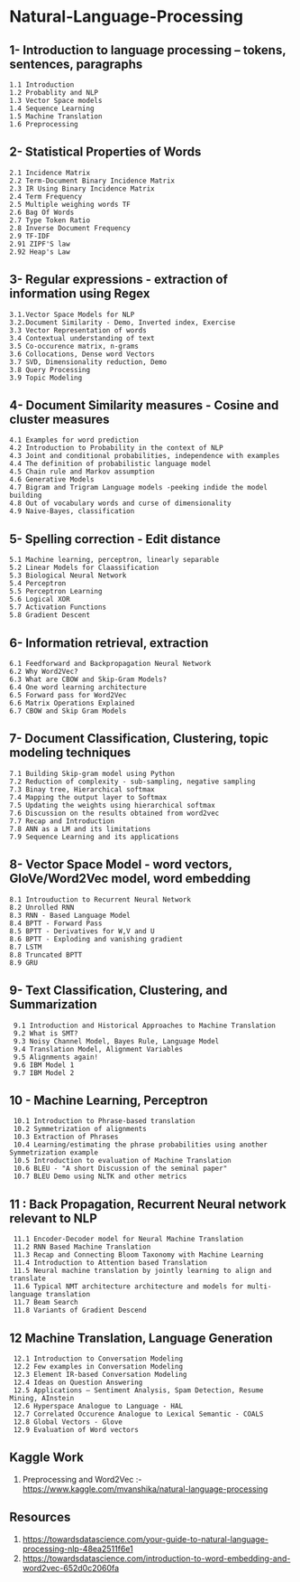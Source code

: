 # Natural-Language-Processing

## 1-  Introduction to language processing – tokens, sentences, paragraphs 
    1.1 Introduction
    1.2 Probablity and NLP
    1.3 Vector Space models
    1.4 Sequence Learning
    1.5 Machine Translation
    1.6 Preprocessing
    
## 2- Statistical Properties of Words
    2.1 Incidence Matrix
    2.2 Term-Document Binary Incidence Matrix
    2.3 IR Using Binary Incidence Matrix
    2.4 Term Frequency
    2.5 Multiple weighing words TF
    2.6 Bag Of Words
    2.7 Type Token Ratio
    2.8 Inverse Document Frequency
    2.9 TF-IDF
    2.91 ZIPF'S law
    2.92 Heap's Law

## 3- Regular expressions - extraction of information using Regex
    3.1.Vector Space Models for NLP
    3.2.Document Similarity - Demo, Inverted index, Exercise
    3.3 Vector Representation of words
    3.4 Contextual understanding of text
    3.5 Co-occurence matrix, n-grams
    3.6 Collocations, Dense word Vectors
    3.7 SVD, Dimensionality reduction, Demo
    3.8 Query Processing
    3.9 Topic Modeling

## 4- Document Similarity measures - Cosine and cluster measures

    4.1 Examples for word prediction
    4.2 Introduction to Probability in the context of NLP
    4.3 Joint and conditional probabilities, independence with examples
    4.4 The definition of probabilistic language model
    4.5 Chain rule and Markov assumption
    4.6 Generative Models
    4.7 Bigram and Trigram Language models -peeking indide the model building
    4.8 Out of vocabulary words and curse of dimensionality
    4.9 Naive-Bayes, classification
    
## 5- Spelling correction - Edit distance
    5.1 Machine learning, perceptron, linearly separable
    5.2 Linear Models for Claassification
    5.3 Biological Neural Network
    5.4 Perceptron
    5.5 Perceptron Learning
    5.6 Logical XOR
    5.7 Activation Functions
    5.8 Gradient Descent
    
## 6-  Information retrieval, extraction
    6.1 Feedforward and Backpropagation Neural Network
    6.2 Why Word2Vec?
    6.3 What are CBOW and Skip-Gram Models?
    6.4 One word learning architecture
    6.5 Forward pass for Word2Vec
    6.6 Matrix Operations Explained
    6.7 CBOW and Skip Gram Models

## 7- Document Classification, Clustering, topic modeling techniques
    7.1 Building Skip-gram model using Python
    7.2 Reduction of complexity - sub-sampling, negative sampling
    7.3 Binay tree, Hierarchical softmax
    7.4 Mapping the output layer to Softmax
    7.5 Updating the weights using hierarchical softmax
    7.6 Discussion on the results obtained from word2vec
    7.7 Recap and Introduction
    7.8 ANN as a LM and its limitations
    7.9 Sequence Learning and its applications
    
## 8- Vector Space Model - word vectors, GloVe/Word2Vec model, word embedding 

    8.1 Introuduction to Recurrent Neural Network
    8.2 Unrolled RNN
    8.3 RNN - Based Language Model
    8.4 BPTT - Forward Pass
    8.5 BPTT - Derivatives for W,V and U
    8.6 BPTT - Exploding and vanishing gradient
    8.7 LSTM
    8.8 Truncated BPTT
    8.9 GRU
    
##  9- Text Classification, Clustering, and Summarization
     9.1 Introduction and Historical Approaches to Machine Translation
     9.2 What is SMT?
     9.3 Noisy Channel Model, Bayes Rule, Language Model
     9.4 Translation Model, Alignment Variables
     9.5 Alignments again!
     9.6 IBM Model 1
     9.7 IBM Model 2
     
## 10 -  Machine Learning, Perceptron
     10.1 Introduction to Phrase-based translation
     10.2 Symmetrization of alignments
     10.3 Extraction of Phrases
     10.4 Learning/estimating the phrase probabilities using another Symmetrization example
     10.5 Introduction to evaluation of Machine Translation
     10.6 BLEU - "A short Discussion of the seminal paper"
     10.7 BLEU Demo using NLTK and other metrics
     
## 11 : Back Propagation, Recurrent Neural network relevant to NLP
     11.1 Encoder-Decoder model for Neural Machine Translation
     11.2 RNN Based Machine Translation
     11.3 Recap and Connecting Bloom Taxonomy with Machine Learning
     11.4 Introduction to Attention based Translation
     11.5 Neural machine translation by jointly learning to align and translate
     11.6 Typical NMT architecture architecture and models for multi-language translation
     11.7 Beam Search
     11.8 Variants of Gradient Descend
     
## 12 Machine Translation, Language Generation
     12.1 Introduction to Conversation Modeling
     12.2 Few examples in Conversation Modeling
     12.3 Element IR-based Conversation Modeling
     12.4 Ideas on Question Answering
     12.5 Applications – Sentiment Analysis, Spam Detection, Resume Mining, AInstein 
     12.6 Hyperspace Analogue to Language - HAL
     12.7 Correlated Occurence Analogue to Lexical Semantic - COALS
     12.8 Global Vectors - Glove
     12.9 Evaluation of Word vectors
     
## Kaggle Work

1. Preprocessing and Word2Vec :- https://www.kaggle.com/mvanshika/natural-language-processing

## Resources 
1. https://towardsdatascience.com/your-guide-to-natural-language-processing-nlp-48ea2511f6e1
2. https://towardsdatascience.com/introduction-to-word-embedding-and-word2vec-652d0c2060fa
